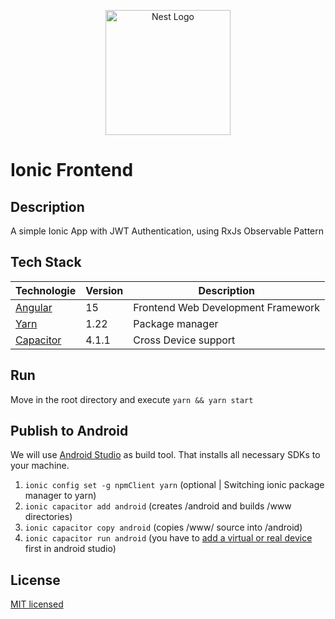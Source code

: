 <p align="center">
  <a href="https://ionicframework.com/" target="blank"><img src="https://upload.wikimedia.org/wikipedia/commons/d/d1/Ionic_Logo.svg" width="200" alt="Nest Logo" /></a>
</p>

# Ionic Frontend

## Description
A simple Ionic App with JWT Authentication, using RxJs Observable Pattern


## Tech Stack

| Technologie                                                        | Version | Description                                    |
|--------------------------------------------------------------------|---------|------------------------------------------------|
| [Angular](https://angular.io/docs)                                 | 15      | Frontend Web Development Framework             |
| [Yarn](https://yarnpkg.com/)                                       | 1.22    | Package manager                                |
| [Capacitor](https://capacitorjs.com/)                              | 4.1.1   | Cross Device support                           |


## Run

Move in the root directory and execute ```yarn && yarn start```

## Publish to Android
We will use [Android Studio](https://developer.android.com/studio) as build tool. That installs all necessary SDKs to your machine. 

1. ```ionic config set -g npmClient yarn``` (optional | Switching ionic package manager to yarn)
2. ```ionic capacitor add android``` (creates /android and builds /www directories)
3. ```ionic capacitor copy android``` (copies /www/ source into /android)
4. ```ionic capacitor run android``` (you have to [add a virtual or real device](https://developer.android.com/studio/run/managing-avds) first in android studio)

## License
[MIT licensed](LICENSE)
